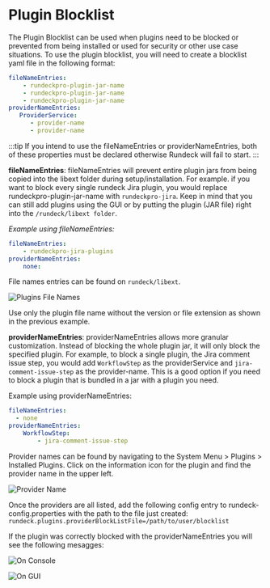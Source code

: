 # Plugin Blocklist

The Plugin Blocklist can be used when plugins need to be blocked or prevented from being installed or used for security or other use case situations.  To use the plugin blocklist, you will need to create a blocklist yaml file in the following format:

```yaml
fileNameEntries:
    - rundeckpro-plugin-jar-name
    - rundeckpro-plugin-jar-name
    - rundeckpro-plugin-jar-name
providerNameEntries:
   ProviderService:
      - provider-name
      - provider-name
```
:::tip
If you intend to use the fileNameEntries or providerNameEntries, both of these properties must be declared otherwise Rundeck will fail to start.
:::

**fileNameEntries**: fileNameEntries will prevent entire plugin jars from being copied into the libext folder during setup/installation. For example. if you want to block every single rundeck Jira plugin, you would replace rundeckpro-plugin-jar-name with `rundeckpro-jira`. Keep in mind that you can still add plugins using the GUI or by putting the plugin (JAR file) right into the `/rundeck/libext folder`.

*Example using fileNameEntries:*
```yaml
fileNameEntries:
    - rundeckpro-jira-plugins
providerNameEntries:
	none:
```

File names entries can be found on `rundeck/libext`.

![Plugins File Names](~@assets/img/blocklist-filename.png)

Use only the plugin file name without the version or file extension as shown in the previous example.

**providerNameEntries**: providerNameEntries allows more granular customization. Instead of blocking the whole plugin jar, it will only block the specified plugin. For example, to block a single plugin, the Jira comment issue step, you would add `WorkflowStep` as the providerService and `jira-comment-issue-step` as the provider-name. This is a good option if you need to block a plugin that is bundled in a jar with a plugin you need.

Example using providerNameEntries:
```yaml
fileNameEntries:
  - none
providerNameEntries:
    WorkflowStep:
        - jira-comment-issue-step
```

Provider names can be found by navigating to the System Menu > Plugins > Installed Plugins.  Click on the information icon for the plugin and find the provider name in the upper left.

![Provider Name](~@assets/img/blocklist-providername.png)

Once the providers are all listed, add the following config entry to rundeck-config.properties with the path to the file just created:
```rundeck.plugins.providerBlockListFile=/path/to/user/blocklist```

If the plugin was correctly blocked with the providerNameEntries you will see the following mesagges:

![On Console](~@assets/img/blocklist-console-message.png)

![On GUI](~@assets/img/blocklist-gui-message.png)